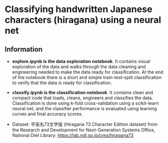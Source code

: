 # Classifying handwritten Japanese characters (hiragana) using a neural net

## Information

* **explore.ipynb is the data exploration notebook**. It contains visual exploration of the data and walks through the data cleaning and engineering needed to make the data ready for classification. At the end of the notebook there is a short and simple train-test-split classification to verify that the data is ready for classification.

* **classify.ipynb is the classification notebook**. It contains clean and compact code that loads, cleans, engineers and classifies the data. Classification is done using k-fold cross-validation using a scikit-learn neural net, and the classifier performance is evaluated using learning curves and final accuracy scores.

* Dataset: 平仮名73文字版 (Hiragana 73 Character Edition dataset) from the Research and Development for Next-Generation Systems Office, National Diet Library: https://lab.ndl.go.jp/cms/hiragana73